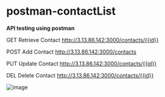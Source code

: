 # postman-contactList

**API testing using postman**

GET Retrieve Contact
http://3.13.86.142:3000/contacts/{{id}}

POST Add Contact
http://3.13.86.142:3000/contacts

PUT Update Contact
http://3.13.86.142:3000/contacts/{{id}}

DEL Delete Contact
http://3.13.86.142:3000/contacts/{{id}}


![image](https://user-images.githubusercontent.com/10625539/143669004-5b23b0e7-58b7-462c-bb26-d624a125ca58.png)

